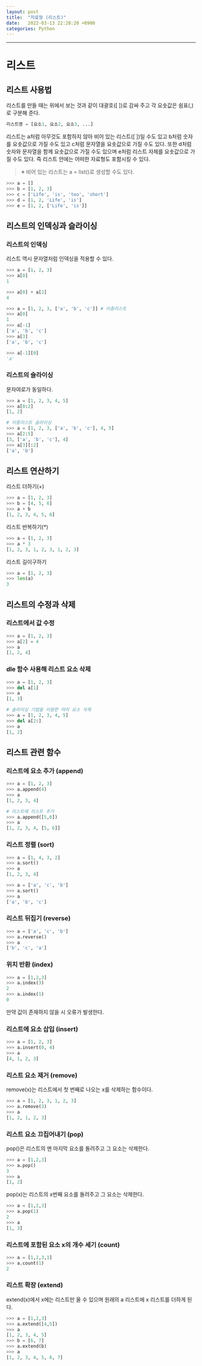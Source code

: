 ```yaml
---
layout: post
title:  "자료형 (리스트)"
date:   2022-03-13 22:28:20 +0900
categories: Python
---
```


<hr>

# 리스트

## 리스트 사용법

리스트를 만들 때는 위에서 보는 것과 같이 대괄호([ ])로 감싸 주고 각 요솟값은 쉼표(,)로 구분해 준다.

```python
리스트명 = [요소1, 요소2, 요소3, ...]
```

리스트는 a처럼 아무것도 포함하지 않아 비어 있는 리스트([ ])일 수도 있고 b처럼 숫자를 요솟값으로 가질 수도 있고 c처럼 문자열을 요솟값으로 가질 수도 있다. 또한 d처럼 숫자와 문자열을 함께 요솟값으로 가질 수도 있으며 e처럼 리스트 자체를 요솟값으로 가질 수도 있다. 즉 리스트 안에는 어떠한 자료형도 포함시킬 수 있다.

> ※ 비어 있는 리스트는 a = list()로 생성할 수도 있다.
> 

```python
>>> a = []
>>> b = [1, 2, 3]
>>> c = ['Life', 'is', 'too', 'short']
>>> d = [1, 2, 'Life', 'is']
>>> e = [1, 2, ['Life', 'is']]
```

## 리스트의 인덱싱과 슬라이싱

### 리스트의 인덱싱

리스트 역시 문자열처럼 인덱싱을 적용할 수 있다.

```python
>>> a = [1, 2, 3]
>>> a[0]
1

>>> a[0] + a[2]
4

>>> a = [1, 2, 3, ['a', 'b', 'c']] # 이중리스트
>>> a[0]
1
>>> a[-1]
['a', 'b', 'c']
>>> a[3]
['a', 'b', 'c']

>>> a[-1][0]
'a'
```

### 리스트의 슬라이싱

문자여로가 동일하다.

```python
>>> a = [1, 2, 3, 4, 5]
>>> a[0:2]
[1, 2]

# 이중리스트 슬라이싱
>>> a = [1, 2, 3, ['a', 'b', 'c'], 4, 5]
>>> a[2:5]
[3, ['a', 'b', 'c'], 4]
>>> a[3][:2]
['a', 'b']
```

## 리스트 연산하기

리스트 더하기(+)

```python
>>> a = [1, 2, 3]
>>> b = [4, 5, 6]
>>> a + b
[1, 2, 3, 4, 5, 6]
```

리스트 반복하기(*)

```python
>>> a = [1, 2, 3]
>>> a * 3
[1, 2, 3, 1, 2, 3, 1, 2, 3]
```

리스트 길이구하기

```python
>>> a = [1, 2, 3]
>>> len(a)
3
```

## 리스트의 수정과 삭제

### 리스트에서 값 수정

```python
>>> a = [1, 2, 3]
>>> a[2] = 4
>>> a
[1, 2, 4]
```

### dle 함수 사용해 리스트 요소 삭제

```python
>>> a = [1, 2, 3]
>>> del a[1]
>>> a
[1, 3]

# 슬라이싱 기법을 이용한 여러 요소 삭제
>>> a = [1, 2, 3, 4, 5]
>>> del a[2:]
>>> a
[1, 2]
```

## 리스트 관련 함수

### 리스트에 요소 추가 (append)

```python
>>> a = [1, 2, 3]
>>> a.append(4)
>>> a
[1, 2, 3, 4]

# 리스트에 리스트 추가
>>> a.append([5,6])
>>> a
[1, 2, 3, 4, [5, 6]]
```

### 리스트 정렬 (sort)

```python
>>> a = [1, 4, 3, 2]
>>> a.sort()
>>> a
[1, 2, 3, 4]

>>> a = ['a', 'c', 'b']
>>> a.sort()
>>> a
['a', 'b', 'c']
```

### 리스트 뒤집기 (reverse)

```python
>>> a = ['a', 'c', 'b']
>>> a.reverse()
>>> a
['b', 'c', 'a']
```

### 위치 반환 (index)

```python
>>> a = [1,2,3]
>>> a.index(3)
2
>>> a.index(1)
0
```

만약 값이 존재하지 않을 시 오류가 발생한다.

### 리스트에 요소 삽입 (insert)

```python
>>> a = [1, 2, 3]
>>> a.insert(0, 4)
>>> a
[4, 1, 2, 3]
```

### 리스트 요소 제거 (remove)

remove(x)는 리스트에서 첫 번째로 나오는 x를 삭제하는 함수이다.

```python
>>> a = [1, 2, 3, 1, 2, 3]
>>> a.remove(3)
>>> a
[1, 2, 1, 2, 3]
```

### 리스트 요소 끄집어내기 (pop)

pop()은 리스트의 맨 마지막 요소를 돌려주고 그 요소는 삭제한다.

```python
>>> a = [1,2,3]
>>> a.pop()
3
>>> a
[1, 2]
```

pop(x)는 리스트의 x번째 요소를 돌려주고 그 요소는 삭제한다.

```python
>>> a = [1,2,3]
>>> a.pop(1)
2
>>> a
[1, 3]
```

### 리스트에 포함된 요소 x의 개수 세기 (count)

```python
>>> a = [1,2,3,1]
>>> a.count(1)
2
```

### 리스트 확장 (extend)

extend(x)에서 x에는 리스트만 올 수 있으며 원래의 a 리스트에 x 리스트를 더하게 된다.

```python
>>> a = [1,2,3]
>>> a.extend([4,5])
>>> a
[1, 2, 3, 4, 5]
>>> b = [6, 7]
>>> a.extend(b)
>>> a
[1, 2, 3, 4, 5, 6, 7]
```